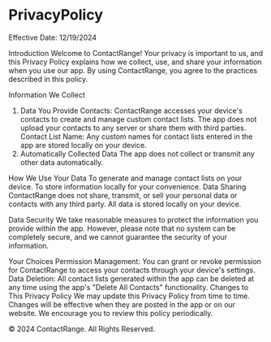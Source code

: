 # PrivacyPolicy
Effective Date: 12/19/2024

Introduction
Welcome to ContactRange! Your privacy is important to us, and this Privacy Policy explains how we collect, use, and share your information when you use our app. By using ContactRange, you agree to the practices described in this policy.

Information We Collect
1. Data You Provide
Contacts: ContactRange accesses your device's contacts to create and manage custom contact lists. The app does not upload your contacts to any server or share them with third parties.
Contact List Name: Any custom names for contact lists entered in the app are stored locally on your device.
2. Automatically Collected Data
The app does not collect or transmit any other data automatically.

How We Use Your Data
To generate and manage contact lists on your device.
To store information locally for your convenience.
Data Sharing
ContactRange does not share, transmit, or sell your personal data or contacts with any third party. All data is stored locally on your device.

Data Security
We take reasonable measures to protect the information you provide within the app. However, please note that no system can be completely secure, and we cannot guarantee the security of your information.

Your Choices
Permission Management: You can grant or revoke permission for ContactRange to access your contacts through your device's settings.
Data Deletion: All contact lists generated within the app can be deleted at any time using the app's "Delete All Contacts" functionality.
Changes to This Privacy Policy
We may update this Privacy Policy from time to time. Changes will be effective when they are posted in the app or on our website. We encourage you to review this policy periodically.


© 2024 ContactRange. All Rights Reserved.
